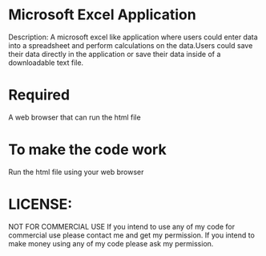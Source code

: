 # Microsoft Excel Application

Description: A microsoft excel like application where users could enter data into a spreadsheet and perform calculations on the data.Users could save their data directly in the application or save their data inside of a downloadable text file. 

# Required 
A web browser that can run the html file

# To make the code work
Run the html file using your web browser

# LICENSE:

NOT FOR COMMERCIAL USE If you intend to use any of my code for commercial use please contact me and get my permission. If you intend to make money using any of my code please ask my permission.

